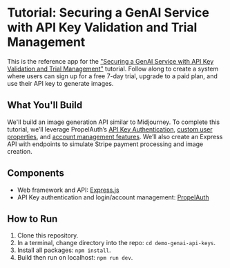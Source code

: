 # Tutorial: Securing a GenAI Service with API Key Validation and Trial Management

This is the reference app for the ["Securing a GenAI Service with API Key Validation and Trial Management"](https://propelauth.com/post/securing-genai-service-with-api-key-validation) tutorial. Follow along to create a system where users can sign up for a free 7-day trial, upgrade to a paid plan, and use their API key to generate images.

## What You'll Build

We'll build an image generation API similar to Midjourney. To complete this tutorial, we’ll leverage PropelAuth’s [API Key Authentication](https://docs.propelauth.com/overview/authentication/api-keys), [custom user properties](https://docs.propelauth.com/overview/user-management/user-properties#custom-user-properties), and [account management features](https://docs.propelauth.com/getting-started/basics/hosted-pages#user-account-page). We’ll also create an Express API with endpoints to simulate Stripe payment processing and image creation.

## Components

- Web framework and API: [Express.js](https://expressjs.com/)
- API Key authentication and login/account management: [PropelAuth](https://propelauth.com)

## How to Run

1. Clone this repository.
1. In a terminal, change directory into the repo: `cd demo-genai-api-keys`.
1. Install all packages: `npm install`.
1. Build then run on localhost: `npm run dev`.
